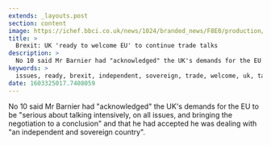```yaml
--- 
extends: _layouts.post 
section: content 
image: https://ichef.bbci.co.uk/news/1024/branded_news/F8E0/production/_115021736_22191aaf-b5b9-4569-8fa5-e4bdd4ac1686.jpg 
title: > 
  Brexit: UK 'ready to welcome EU' to continue trade talks 
description: > 
  No 10 said Mr Barnier had "acknowledged" the UK's demands for the EU to be "serious about talking intensively, on all issues, and bringing the negotiation to a conclusion" and that he had accepted he was dealing with "an independent and sovereign country". 
keywords: > 
  issues, ready, brexit, independent, sovereign, trade, welcome, uk, talking, serious, talks, eu, negotiation, mr, intensively, continue, uks 
date: 1603325017.7408059 
--- 
```

<div><p>No 10 said Mr Barnier had "acknowledged" the UK's demands for the EU to be "serious about talking intensively, on all issues, and bringing the negotiation to a conclusion" and that he had accepted he was dealing with "an independent and sovereign country".</p></div>